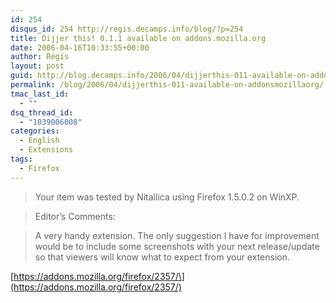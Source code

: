 ```yaml
---
id: 254
disqus_id: 254 http://regis.decamps.info/blog/?p=254
title: Dijjer this! 0.1.1 available on addons.mozilla.org
date: 2006-04-16T10:33:55+00:00
author: Régis
layout: post
guid: http://blog.decamps.info/2006/04/dijjerthis-011-available-on-addonsmozillaorg/
permalink: /blog/2006/04/dijjerthis-011-available-on-addonsmozillaorg/
tmac_last_id:
  - ""
dsq_thread_id:
  - "1039006008"
categories:
  - English
  - Extensions
tags:
  - Firefox
---
```

> Your item was tested by Nitallica using Firefox 1.5.0.2 on WinXP.
  
> Editor’s Comments:
   
> A very handy extension. The only suggestion I have for improvement would be to include some screenshots with your next release/update so that viewers will know what to expect from your extension. 

\[https://addons.mozilla.org/firefox/2357/\](https://addons.mozilla.org/firefox/2357/)
